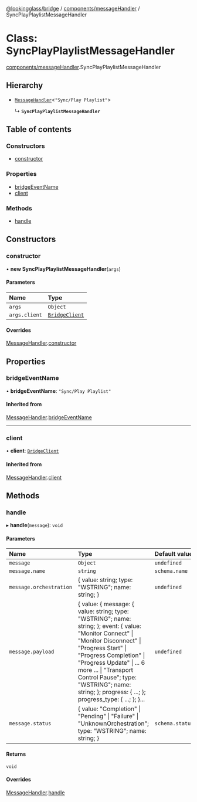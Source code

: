 [@lookingglass/bridge](../README.md) / [components/messageHandler](../modules/components_messageHandler.md) / SyncPlayPlaylistMessageHandler

# Class: SyncPlayPlaylistMessageHandler

[components/messageHandler](../modules/components_messageHandler.md).SyncPlayPlaylistMessageHandler

## Hierarchy

- [`MessageHandler`](components_messageHandler.MessageHandler.md)<``"Sync/Play Playlist"``\>

  ↳ **`SyncPlayPlaylistMessageHandler`**

## Table of contents

### Constructors

- [constructor](components_messageHandler.SyncPlayPlaylistMessageHandler.md#constructor)

### Properties

- [bridgeEventName](components_messageHandler.SyncPlayPlaylistMessageHandler.md#bridgeeventname)
- [client](components_messageHandler.SyncPlayPlaylistMessageHandler.md#client)

### Methods

- [handle](components_messageHandler.SyncPlayPlaylistMessageHandler.md#handle)

## Constructors

### constructor

• **new SyncPlayPlaylistMessageHandler**(`args`)

#### Parameters

| Name | Type |
| :------ | :------ |
| `args` | `Object` |
| `args.client` | [`BridgeClient`](client.BridgeClient.md) |

#### Overrides

[MessageHandler](components_messageHandler.MessageHandler.md).[constructor](components_messageHandler.MessageHandler.md#constructor)

## Properties

### bridgeEventName

• **bridgeEventName**: ``"Sync/Play Playlist"``

#### Inherited from

[MessageHandler](components_messageHandler.MessageHandler.md).[bridgeEventName](components_messageHandler.MessageHandler.md#bridgeeventname)

___

### client

• **client**: [`BridgeClient`](client.BridgeClient.md)

#### Inherited from

[MessageHandler](components_messageHandler.MessageHandler.md).[client](components_messageHandler.MessageHandler.md#client)

## Methods

### handle

▸ **handle**(`message`): `void`

#### Parameters

| Name | Type | Default value |
| :------ | :------ | :------ |
| `message` | `Object` | `undefined` |
| `message.name` | `string` | `schema.name` |
| `message.orchestration` | { value: string; type: "WSTRING"; name: string; } | `undefined` |
| `message.payload` | { value: { message: { value: string; type: "WSTRING"; name: string; }; event: { value: "Monitor Connect" \| "Monitor Disconnect" \| "Progress Start" \| "Progress Completion" \| "Progress Update" \| ... 6 more ... \| "Transport Control Pause"; type: "WSTRING"; name: string; }; progress: { ...; }; progress\_type: { ...; }; }... | `undefined` |
| `message.status` | { value: "Completion" \| "Pending" \| "Failure" \| "UnknownOrchestration"; type: "WSTRING"; name: string; } | `schema.status` |

#### Returns

`void`

#### Overrides

[MessageHandler](components_messageHandler.MessageHandler.md).[handle](components_messageHandler.MessageHandler.md#handle)
